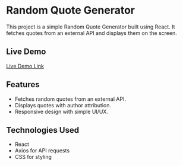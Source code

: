 # Random Quote Generator

This project is a simple Random Quote Generator built using React. It fetches quotes from an external API and displays them on the screen.

## Live Demo

[Live Demo Link](https://random-quote-generator-nu-lovat.vercel.app/)

## Features

- Fetches random quotes from an external API.
- Displays quotes with author attribution.
- Responsive design with simple UI/UX.

## Technologies Used

- React
- Axios for API requests
- CSS for styling
